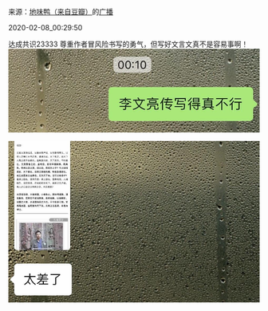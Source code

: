 来源：[地味鸭（来自豆瓣）](https://www.douban.com/people/47513232/)的[广播](https://www.douban.com/people/47513232/status/2797173235/)


2020-02-08_00:29:50


达成共识23333
尊重作者冒风险书写的勇气，但写好文言文真不是容易事啊！
![](./pic/2020-02-08_00:29:50-地味鸭的广播1.jpg)  

![](./pic/2020-02-08_00:29:50-地味鸭的广播2.jpg)  

